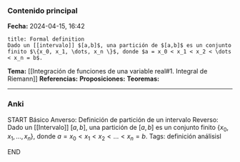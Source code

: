 ### Contenido principal

**Fecha:** 2024-04-15, 16:42

```ad-formal
title: Formal definition
Dado un [[intervalo]] $[a,b]$, una partición de $[a,b]$ es un conjunto finito $\{x_0, x_1, \dots, x_n \}$, donde $a = x_0 < x_1 < x_2 < \dots < x_n = b$.
```

**Tema:** [[Integración de funciones de una variable real#1. Integral de Riemann]]
**Referencias:**
**Proposiciones:**
**Teoremas:**

---
### Anki

START
Básico
Anverso: Definición de partición de un intervalo
Reverso: Dado un [[Intervalo]] $[a,b]$, una partición de $[a,b]$ es un conjunto finito $\{x_0, x_1, \dots, x_n \}$, donde $a = x_0 < x_1 < x_2 < \dots < x_n = b$.
Tags: definición análisisI
<!--ID: 1714669443752-->
END
